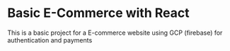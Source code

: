 # Basic E-Commerce with React

This is a basic project for a E-commerce website using GCP (firebase) for authentication and payments
